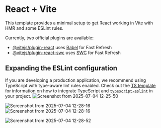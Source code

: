# React + Vite

This template provides a minimal setup to get React working in Vite with HMR and some ESLint rules.

Currently, two official plugins are available:

- [@vitejs/plugin-react](https://github.com/vitejs/vite-plugin-react/blob/main/packages/plugin-react) uses [Babel](https://babeljs.io/) for Fast Refresh
- [@vitejs/plugin-react-swc](https://github.com/vitejs/vite-plugin-react/blob/main/packages/plugin-react-swc) uses [SWC](https://swc.rs/) for Fast Refresh

## Expanding the ESLint configuration

If you are developing a production application, we recommend using TypeScript with type-aware lint rules enabled. Check out the [TS template](https://github.com/vitejs/vite/tree/main/packages/create-vite/template-react-ts) for information on how to integrate TypeScript and [`typescript-eslint`](https://typescript-eslint.io) in your project.
![Screenshot from 2025-07-04 12-25-50](https://github.com/user-attachments/assets/667c8b3f-4580-4211-b91a-b57c3fad0455)

![Screenshot from 2025-07-04 12-28-16](https://github.com/user-attachments/assets/1e1c3653-4b8b-488e-bab3-b3840ce65d97)
![Screenshot from 2025-07-04 12-28-16](https://github.com/user-attachments/assets/7e3a0d92-8863-4b6e-b7bb-36db73defa92)


![Screenshot from 2025-07-04 12-28-52](https://github.com/user-attachments/assets/38647eba-2a23-40ee-8323-24a67c36aa89)


